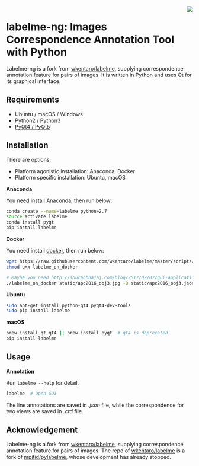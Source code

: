 <img src="https://github.com/wkentaro/labelme/blob/master/labelme/icons/icon.png?raw=true" align="right" />

labelme-ng: Images Correspondence Annotation Tool with Python
==========================================

Labelme-ng is a fork from [wkentaro/labelme](https://github.com/wkentaro/labelme), supplying correspondence annotation feature for pairs of images. It is written in Python and uses Qt for its graphical interface.


Requirements
------------

- Ubuntu / macOS / Windows
- Python2 / Python3
- [PyQt4 / PyQt5](http://www.riverbankcomputing.co.uk/software/pyqt/intro)


Installation
------------

There are options:

- Platform agonistic installation: Anaconda, Docker
- Platform specific installation: Ubuntu, macOS

**Anaconda**

You need install [Anaconda](https://www.continuum.io/downloads), then run below:

```bash
conda create --name=labelme python=2.7
source activate labelme
conda install pyqt
pip install labelme
```

**Docker**

You need install [docker](https://www.docker.com), then run below:

```bash
wget https://raw.githubusercontent.com/wkentaro/labelme/master/scripts/labelme_on_docker
chmod u+x labelme_on_docker

# Maybe you need http://sourabhbajaj.com/blog/2017/02/07/gui-applications-docker-mac/ on macOS
./labelme_on_docker static/apc2016_obj3.jpg -O static/apc2016_obj3.json
```

**Ubuntu**

```bash
sudo apt-get install python-qt4 pyqt4-dev-tools
sudo pip install labelme
```

**macOS**

```bash
brew install qt qt4 || brew install pyqt  # qt4 is deprecated
pip install labelme
```


Usage
-----

**Annotation**

Run `labelme --help` for detail.

```bash
labelme  # Open GUI
```
The line annotations are saved in *.json* file, while the correspondence for two views are saved in *.crd* file. 



Acknowledgement
---------------

Labelme-ng is a fork from [wkentaro/labelme](https://github.com/wkentaro/labelme), supplying correspondence annotation feature for pairs of images. The repo of [wkentaro/labelme](https://github.com/wkentaro/labelme) is a fork of [mpitid/pylabelme](https://github.com/mpitid/pylabelme), whose development has already stopped.
